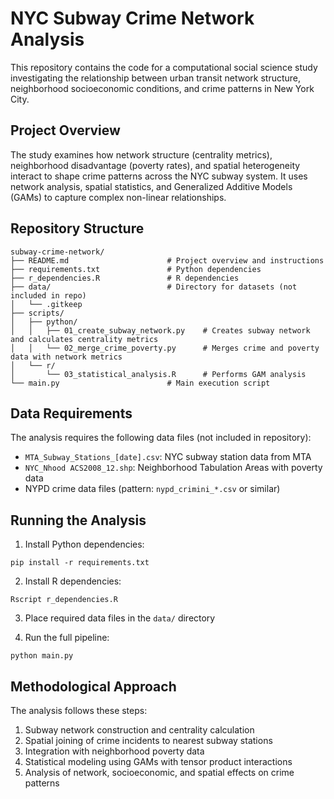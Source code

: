 # NYC Subway Crime Network Analysis

This repository contains the code for a computational social science study investigating the relationship between urban transit network structure, neighborhood socioeconomic conditions, and crime patterns in New York City.

## Project Overview

The study examines how network structure (centrality metrics), neighborhood disadvantage (poverty rates), and spatial heterogeneity interact to shape crime patterns across the NYC subway system. It uses network analysis, spatial statistics, and Generalized Additive Models (GAMs) to capture complex non-linear relationships.

## Repository Structure

```
subway-crime-network/
├── README.md                      # Project overview and instructions
├── requirements.txt               # Python dependencies
├── r_dependencies.R               # R dependencies
├── data/                          # Directory for datasets (not included in repo)
│   └── .gitkeep
├── scripts/
│   ├── python/
│   │   ├── 01_create_subway_network.py    # Creates subway network and calculates centrality metrics
│   │   └── 02_merge_crime_poverty.py      # Merges crime and poverty data with network metrics
│   └── r/
│       └── 03_statistical_analysis.R      # Performs GAM analysis
└── main.py                        # Main execution script
```

## Data Requirements

The analysis requires the following data files (not included in repository):
- `MTA_Subway_Stations_[date].csv`: NYC subway station data from MTA
- `NYC_Nhood ACS2008_12.shp`: Neighborhood Tabulation Areas with poverty data
- NYPD crime data files (pattern: `nypd_crimini_*.csv` or similar)

## Running the Analysis

1. Install Python dependencies:
```
pip install -r requirements.txt
```

2. Install R dependencies:
```
Rscript r_dependencies.R
```

3. Place required data files in the `data/` directory

4. Run the full pipeline:
```
python main.py
```

## Methodological Approach

The analysis follows these steps:
1. Subway network construction and centrality calculation
2. Spatial joining of crime incidents to nearest subway stations
3. Integration with neighborhood poverty data
4. Statistical modeling using GAMs with tensor product interactions
5. Analysis of network, socioeconomic, and spatial effects on crime patterns
